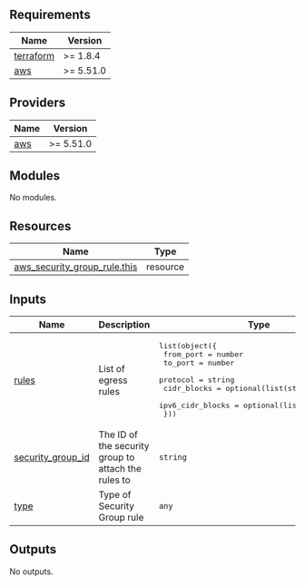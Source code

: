 ## Requirements

| Name | Version |
|------|---------|
| <a name="requirement_terraform"></a> [terraform](#requirement\_terraform) | >=  1.8.4 |
| <a name="requirement_aws"></a> [aws](#requirement\_aws) | >= 5.51.0 |

## Providers

| Name | Version |
|------|---------|
| <a name="provider_aws"></a> [aws](#provider\_aws) | >= 5.51.0 |

## Modules

No modules.

## Resources

| Name | Type |
|------|------|
| [aws_security_group_rule.this](https://registry.terraform.io/providers/hashicorp/aws/latest/docs/resources/security_group_rule) | resource |

## Inputs

| Name | Description | Type | Default | Required |
|------|-------------|------|---------|:--------:|
| <a name="input_rules"></a> [rules](#input\_rules) | List of egress rules | <pre>list(object({<br>    from_port                = number<br>    to_port                  = number<br>    protocol                 = string<br>    cidr_blocks              = optional(list(string), [])<br>    ipv6_cidr_blocks         = optional(list(string), [])<br>  }))</pre> | `[]` | no |
| <a name="input_security_group_id"></a> [security\_group\_id](#input\_security\_group\_id) | The ID of the security group to attach the rules to | `string` | n/a | yes |
| <a name="input_type"></a> [type](#input\_type) | Type of Security Group rule | `any` | n/a | yes |

## Outputs

No outputs.
